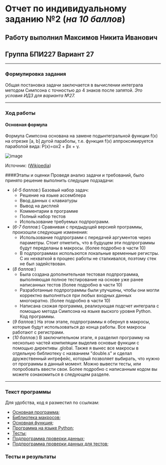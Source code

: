 # Отчет по индивидуальному заданию №2 (*на 10 баллов*)
## Работу выполнил Максимов Никита Иванович 
## Группа БПИ227 Вариант 27
___
### Формулировка задания
Общая постановка задачи заключается в вычислении интеграла методом Симпсона с точностью до 4 знаков после запятой.
*Это условия ИДЗ для варианта №27.*
___
### Ход работы
#### Основная формула
Формула Симпсона основана на замене подынтегральной функции f(x) на отрезке [a, b] дугой параболы, т.е. функция f(x) аппроксимируется параболой вида: P(x)=αx2 + βx + γ.

![image](https://github.com/waksimusss/IDZ_Rars_2/assets/113054845/f9414f7a-434a-4d33-be0e-5a3d8512a5f9)

Источник: ([Wikipedia](https://en.wikipedia.org/wiki/Simpson%27s_rule))

####Этапы и оценки
Проведя анализ задачи и требований, было принято решение выполнить следущие подзадачи:
+ (*4-5 баллов:*) Базовый набор задач:
  + Решение на языке ассемблера
  + Ввод данных с клавиатуры
  + Вывод на дисплей
  + Комментарии в программе
  + Полный набор тестов
  + Использование требуемых подпрограмм.
+ (*6-7 баллов:*) Сравнивая с предыдущей версией программы, произошли следующие изменения:
  + Использование подпрограмм с передачей аргументов через параметры. Стоит отметить, что в будущем эти подпрограммы будут переделаны в макросы. (более подробно в части 10)
  + В подпрограммах использются локальные временные регистры. С их нехваткой в процеес работы не сталкивался, поэтому стек не был задействован.
+ (*8 баллов:*)
  + Была создана дополнительная тестовая подпрограмма, выполняющая полное тестирование на основе уже ранее написанных тестов (более подробно в части 10)
  + Разработанные подпрограммы были улучшены, чтобы они могли корректно выполняться при любых входных данных многократно. (более подробно в части 10)
  + Написана схожая программа, реализующая подсчет интеграла с помощью метода Симпсона на языке выского уровня Python. Код программы.
+ (*9 баллов:*) На этом этапе, подпрограммы я обернул в макросы, которые будут использоваться до конца работы. Все макросы работают с регистрами.
+ (*10 баллов:*) В заключительном этапе, я разделил программу на несколько частей компиляции выделив основые функции с помощью директивы .global. Также я вынес все макросы в отдельную библиотеку с названием "double.s" и сделал дружественный интрефейс, который позволяет выбирать, что нужно от программы в данный момент. Можно вывести тесты, или попробовать ввести свои.
Более подробно с написанным кодом вы можете ознакомиться в следующем разделе.
___
### Текст программы
Для удобства, код я разместил по ссылкам:
+ [Основная программа](IDZ2.asm);
+ [Библиотека макросов](double.s);
+ [Основная функция](simpson_func.asm);
+ [Программа на языке Python](IDZ.py);
+ [Тесты](tests.s);
+ [Подпрограмма проверки данных](check.s);
+ [Подпрограмма проверки данных для тестов](check_for_tests.s);
### Тесты и результаты
